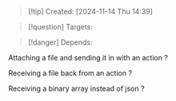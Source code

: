 
>[!tip] Created: [2024-11-14 Thu 14:39]

>[!question] Targets: 

>[!danger] Depends: 

Attaching a file and sending it in with an action ?

Receiving a file back from an action ?

Receiving a binary array instead of json ?


